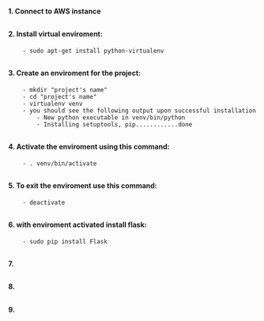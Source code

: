 #### 1. Connect to AWS instance
##
#### 2. Install virtual enviroment:
		- sudo apt-get install python-virtualenv
##
#### 3. Create an enviroment for the project:
		- mkdir "project's name"
		- cd "project's name"
		- virtualenv venv
		- you should see the following output upon successful installation
			- New python executable in venv/bin/python
			- Installing setuptools, pip............done
##
#### 4. Activate the enviroment using this command:
		- . venv/bin/activate
##
#### 5. To exit the enviroment use this command:
		- deactivate
##
#### 6. with enviroment activated install flask:
		- sudo pip install Flask
##
#### 7. 
##
#### 8. 
##
#### 9. 
###
